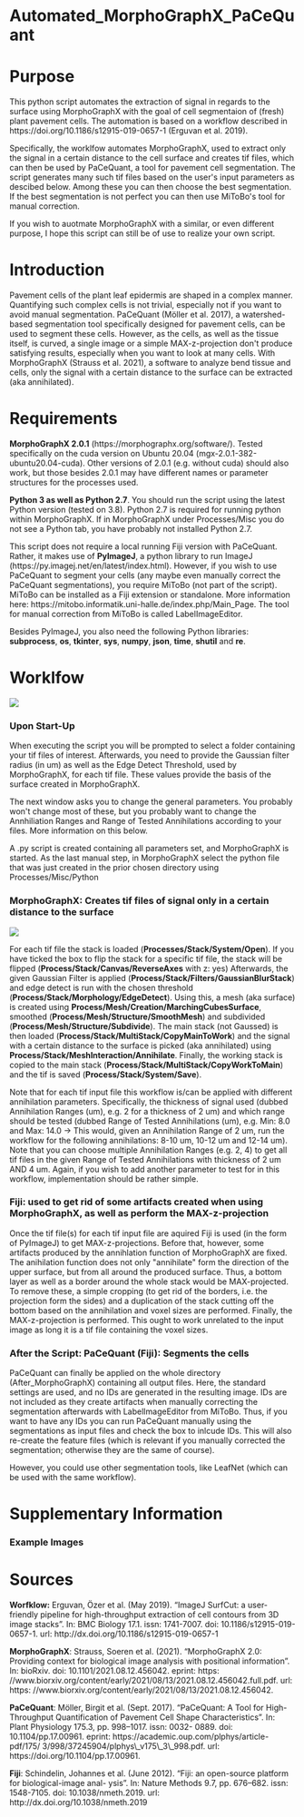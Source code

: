 # Automated_MorphoGraphX_PaCeQuant

# Purpose
<p>This python script automates the extraction of signal in regards to the surface using MorphoGraphX with the goal of cell segmentaion of (fresh) plant pavement cells. The automation is based on a workflow described in https://doi.org/10.1186/s12915-019-0657-1 (Erguvan et al. 2019).</p> 
<p>Specifically, the worklfow automates MorphoGraphX, used to extract only the signal in a certain distance to the cell surface and creates tif files, which can then be used by PaCeQuant, a tool for pavement cell segmentation.
The script generates many such tif files based on the user's input parameters as descibed below. Among these you can then choose the best segmentation. If the best segmentation is not perfect you can then use MiToBo's tool for manual correction.</p> 
<p>If you wish to auotmate MorphoGraphX with a similar, or even different purpose, I hope this script can still be of use to realize your own script.</p>

# Introduction
<p>Pavement cells of the plant leaf epidermis are shaped in a complex manner. Quantifying such
complex cells is not trivial, especially not if you want to avoid manual segmentation.
PaCeQuant (Möller et al. 2017), a watershed-based segmentation tool specifically designed for pavement cells, can be used to segment these cells. However, as the cells, as well as the tissue itself, is curved, a single image or a simple MAX-z-projection don't produce satisfying results, especially when you want to look at many cells. With MorphoGraphX (Strauss et al. 2021), a software to analyze bend tissue and cells, only the signal with a certain distance to the surface can be extracted (aka annihilated).</p>

# Requirements
<p> <strong>MorphoGraphX 2.0.1</strong> (https://morphographx.org/software/). Tested specifically on the cuda version on Ubuntu 20.04 (mgx-2.0.1-382-ubuntu20.04-cuda). Other versions of 2.0.1 (e.g. without cuda) should also work, but those besides 2.0.1 may have different names or parameter structures for the processes used.</p> 
<p> <strong>Python 3 as well as Python 2.7</strong>. You should run the script using the latest Python version (tested on 3.8). Python 2.7 is required for running python within MorphoGraphX. If in MorphoGraphX under Processes/Misc you do not see a Python tab, you have probably not installed Python 2.7. </p>
<p>This script does not require a local running Fiji version with PaCeQuant. Rather, it makes use of <strong>PyImageJ</strong>, a python library to run ImageJ (https://py.imagej.net/en/latest/index.html). However, if you wish to use PaCeQuant to segment your cells (any maybe even manually correct the PaCeQuant segmentations), you require MiToBo (not part of the script). MiToBo can be installed as a Fiji extension or standalone. More information here: https://mitobo.informatik.uni-halle.de/index.php/Main_Page. The tool for manual correction from MiToBo is called LabelImageEditor.</p>
<p>Besides PyImageJ, you also need the following Python libraries: <strong>subprocess</strong>, <strong>os</strong>, <strong>tkinter</strong>, <strong>sys</strong>, <strong>numpy</strong>, <strong>json</strong>, <strong>time</strong>, <strong>shutil</strong> and <strong>re</strong>.</p>


# Worklfow 
![](MD_Pictures/FlowChart-1.png)
### Upon Start-Up
<p>When executing the script you will be prompted to select a folder containing your tif files of interest. Afterwards, you need to provide the Gaussian filter radius (in um) as well as the Edge Detect Threshold, used by MorphoGraphX, for each tif file. These values provide the basis of the surface created in MorphoGraphX.</p>
<p>The next window asks you to change the general parameters. You probably won't change most of these, but you probably want to change the Annhiliation Ranges and Range of Tested Annihilations according to your files. More information on this below.</p>
<p>A .py script is created containing all parameters set, and MorphoGraphX is started. As the last manual step, in MorphoGraphX select the python file that was just created in the prior chosen directory using Processes/Misc/Python</p>

### MorphoGraphX: Creates tif files of signal only in a certain distance to the surface
![](MD_Pictures/MGX_Workflow.png)
<p>For each tif file the stack is loaded (<strong>Processes/Stack/System/Open</strong>). If you have ticked the box to flip the stack for a specific tif file, the stack will be flipped (<strong>Process/Stack/Canvas/ReverseAxes</strong> with z: yes) Afterwards, the given Gaussian Filter is applied (<strong>Process/Stack/Filters/GaussianBlurStack</strong>) and edge detect is run with the chosen threshold (<strong>Process/Stack/Morphology/EdgeDetect</strong>). Using this, a mesh (aka surface) is created using <strong>Process/Mesh/Creation/MarchingCubesSurface</strong>, smoothed (<strong>Process/Mesh/Structure/SmoothMesh</strong>) and subdivided (<strong>Process/Mesh/Structure/Subdivide</strong>). The main stack (not Gaussed) is then loaded (<strong>Process/Stack/MultiStack/CopyMainToWork</strong>) and the signal with a certain distance to the surface is picked (aka annihilated) using <strong>Process/Stack/MeshInteraction/Annihilate</strong>. Finally, the working stack is copied to the main stack (<strong>Process/Stack/MultiStack/CopyWorkToMain</strong>) and the tif is saved (<strong>Process/Stack/System/Save</strong>).</p>
<p>Note that for each tif input file this workflow is/can be applied with different annihilation parameters. Specifically, the thickness of signal used (dubbed Annihilation Ranges (um), e.g. 2 for a thickness of 2 um) and which range should be tested (dubbed Range of Tested Annihilations (um), e.g. Min: 8.0 and Max: 14.0 -> This would, given an Annihilation Range of 2 um, run the workflow for the following annihilations: 8-10 um, 10-12 um and 12-14 um). Note that you can choose multiple Annihilation Ranges (e.g. 2, 4) to get all tif files in the given Range of Tested Annihilations with thickness of 2 um AND 4 um. Again, if you wish to add another parameter to test for in this workflow, implementation should be rather simple. </p>

### Fiji: used to get rid of some artifacts created when using MorphoGraphX, as well as perform the MAX-z-projection
<p>Once the tif file(s) for each tif input file are aquired Fiji is used (in the form of PyImageJ) to get MAX-z-projections. Before that, however, some artifacts produced by the annihlation function of MorphoGraphX are fixed. The anihilation function does not only "annihilate" form the direction of the upper surface, but from  all around the produced surface. Thus, a bottom layer as well as a border around the whole stack would be MAX-projected. To remove these, a simple cropping (to get rid of the borders, i.e. the projection form the sides) and a duplication of the stack cutting off the bottom based on the annihilation and voxel sizes are performed. Finally, the MAX-z-projection is performed. This ought to work unrelated to the input image as long it is a tif file containing the voxel sizes.</p>

### After the Script: PaCeQuant (Fiji): Segments the cells
<p>PaCeQuant can finally be applied on the whole directory (After_MorphoGraphX) containing all output files. Here, the standard settings are used, and no IDs are generated in the resulting image. IDs are not included as they create artifacts when manually correcting the segmentation afterwards with LabelImageEditor from MiToBo. Thus, if you want to have any IDs you can run PaCeQuant manually using the segmentations as input files and check the box to inlcude IDs. This will also re-create the feature files (which is relevant if you manually corrected the segmentation; otherwise they are the same of course).</p>

<p>However, you could use other segmentation tools, like LeafNet (which can be used with the same workflow).</p>

# Supplementary Information
### Example Images




# Sources
<p><strong>Worfklow:</strong> Erguvan, Özer et al. (May 2019). “ImageJ SurfCut: a user-friendly pipeline for high-throughput
extraction of cell contours from 3D image stacks”. In: BMC Biology 17.1. issn: 1741-7007.
doi: 10.1186/s12915-019-0657-1. url: http://dx.doi.org/10.1186/s12915-019-0657-1</p>
<p><strong>MorphoGraphX</strong>: Strauss, Soeren et al. (2021). “MorphoGraphX 2.0: Providing context for biological image analysis
with positional information”. In: bioRxiv. doi: 10.1101/2021.08.12.456042. eprint: https:
//www.biorxiv.org/content/early/2021/08/13/2021.08.12.456042.full.pdf. url: https:
//www.biorxiv.org/content/early/2021/08/13/2021.08.12.456042.</p>
<p><strong>PaCeQuant</strong>: Möller, Birgit et al. (Sept. 2017). “PaCeQuant: A Tool for High-Throughput Quantification of
Pavement Cell Shape Characteristics”. In: Plant Physiology 175.3, pp. 998–1017. issn: 0032-
0889. doi: 10.1104/pp.17.00961. eprint: https://academic.oup.com/plphys/article-pdf/175/
3/998/37245904/plphys\_v175\_3\_998.pdf. url: https://doi.org/10.1104/pp.17.00961.</p>
<p><strong>Fiji</strong>: Schindelin, Johannes et al. (June 2012). “Fiji: an open-source platform for biological-image anal-
ysis”. In: Nature Methods 9.7, pp. 676–682. issn: 1548-7105. doi: 10.1038/nmeth.2019. url:
http://dx.doi.org/10.1038/nmeth.2019</p>
